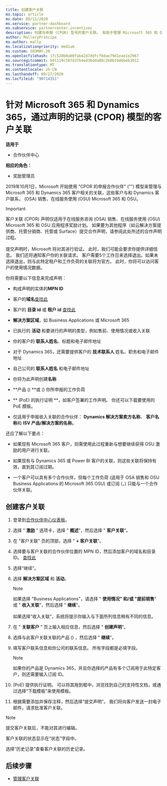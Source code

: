 ```yaml
---
title: 创建客户关联
ms.topic: article
ms.date: 09/11/2020
ms.service: partner-dashboard
ms.subservice: partnercenter-incentives
description: 创建与申报 (CPOR) 型号的客户关联。 有助于管理 Microsoft 365 和 Dynamics 365 客户的销售、使用情况、& 奖励。
author: MalloryPrincipe
ms.author: mallp
ms.localizationpriority: medium
ms.custom: SEOMAY.20
ms.openlocfilehash: 1fc528b0a00fab42d7ddfcf8dae79d1eae1e2967
ms.sourcegitcommit: b91119c587d37b4ed36dda00c2b0b1946beb3012
ms.translationtype: MT
ms.contentlocale: zh-CN
ms.lasthandoff: 09/17/2020
ms.locfileid: "90714351"
---
```

# <a name="customer-associations-via-the-claimed-partner-of-record-cpor-model-for-microsoft-365-and-dynamics-365"></a>针对 Microsoft 365 和 Dynamics 365，通过声明的记录 (CPOR) 模型的客户关联

**适用于**

- 合作伙伴中心

**相应的角色：**

- 奖励管理员

2019年10月1日，Microsoft 开始使用 "CPOR 的申报合作伙伴" ("") 模型来管理与 Microsoft 365 和 Dynamics 365 客户相关的关联，这些客户与和 Dynamics 客户联系， (OSA) 销售、在线服务使用 (OSU) Microsoft 365 和 OSU。

>[!Important]
> 客户关联 (CPOR) 声明仅适用于在线服务咨询 (OSA) 销售、在线服务使用 (OSU) Microsoft 365 和 OSU 应用程序奖励计划。 如果要为其他程序（如云解决方案提供商、托管分销商、托管或 Surface）提交合作声明，请参阅此处所述的合作声明过程。 <br><br>提交声明时，Microsoft 将对其进行验证。 此时，我们可能会要求你提供详细信息。 我们还将通知客户你的关联请求。 客户需要5个工作日来选择退出。如果未选择退出，则与此特定租户和工作负荷的关联将为官方。 此时，你将可以访问客户的使用情况数据。 

你将需要以下信息来完成声明：

- 构成声明的实体的**MPN ID**

- 客户的**域名**[查找此](find-domain-name.md)

- 客户的 **目录 id** 或 **租户 id** [查找此](find-domain-name.md)

- **解决方案区域**，如 Business Applications 或 Microsoft 365

- 已执行的 **活动** 和要进行的声明的类型，例如售前、使用情况或收入关联

- 你的客户的 **联系人姓名**、标题和电子邮件地址

- 对于 Dynamics 365，还需要提供客户的 **技术联系人** 姓名、职务和电子邮件地址

- 自己公司的 **联系人姓名** 和电子邮件地址

- 你将为此声明创建**名称**

- **产品 () **或 () 你所申报的工作负荷

- ** (PoE) 的执行证明 **，如客户签署的工作声明。 你还可以下载要使用的 PoE 模板。

- 仅适用于申报收入关联的合作伙伴： **Dynamics 解决方案卖方名称**、 **客户名称**和 **ISV 产品/解决方案的名称**。 

还应了解以下要点：

- 如果现有 Microsoft 365 客户，则需使用此过程重新与想要继续获得 OSU 激励的用户进行关联。

- 如果现有与 Dynamics 365 或 Power BI 客户的关联，则这些关联将保持有效，直到其订阅过期。

- 一个客户可以具有多个合作伙伴，但每个工作负荷 (适用于 OSA 销售和 OSU Business Applications 的 Microsoft 365 OSU) 或订阅 (，) 只能与一个合作伙伴关联。

## <a name="create-a-customer-association"></a>创建客户关联

1. 登录到[合作伙伴中心仪表板](https://partner.microsoft.com/dashboard/)。

2. 选择 " **激励** " 选项卡，选择 " **概述**"，然后选择 " **客户关联**"。

3. 在 "客户关联" 页的顶部，选择 " **+ 客户关联**"。

4. 选择要与客户关联的合作伙伴位置的 MPN ID，然后添加客户的域名和目录 ID。 [查找此](find-domain-name.md)

5. 选择“继续”。

6. 选择 **解决方案区域** 和 **活动**。 

   >[!Note]
   >
   >如果选择 "Business Applications"，请选择 " **使用情况" 和/或 "提前销售**" 或 " **收入关联**"，然后选择 " **继续**"。 
   <br><br>如果选择“收入关联”，系统将提示你输入与下面所列信息稍有不同的信息。

7. 在 " **关联客户** " 页上输入相应信息，然后选择 " **创建声明**"。

8. 选择与此客户关联关联的产品 () ，然后选择 " **继续**"。

9. 填写客户联系信息和你公司的联系信息。 所有字段都是必填字段。 

   >[!NOTE]
   >如果你的产品是 Dynamics 365，并且你选择的产品有多个订阅用于此特定客户，则还需要输入订阅 ID。

10.  (PoE) 提供执行证明。 可以将其拖到框中，浏览找到自己的支持性文档，或通过选择“下载模板”来使用模板。 

11. 根据需要添加并保存注释，然后选择“提交声明”。 我们将向客户发送一封电子邮件，请求批准客户关联。

   >[!NOTE]
   >提交客户关联后，不能对其进行编辑。

客户关联的状态显示在“状态”字段中。

选择“历史记录”查看客户关联的历史记录。

## <a name="next-steps"></a>后续步骤

- [管理客户关联](incentives-manage-customer-associations.md)